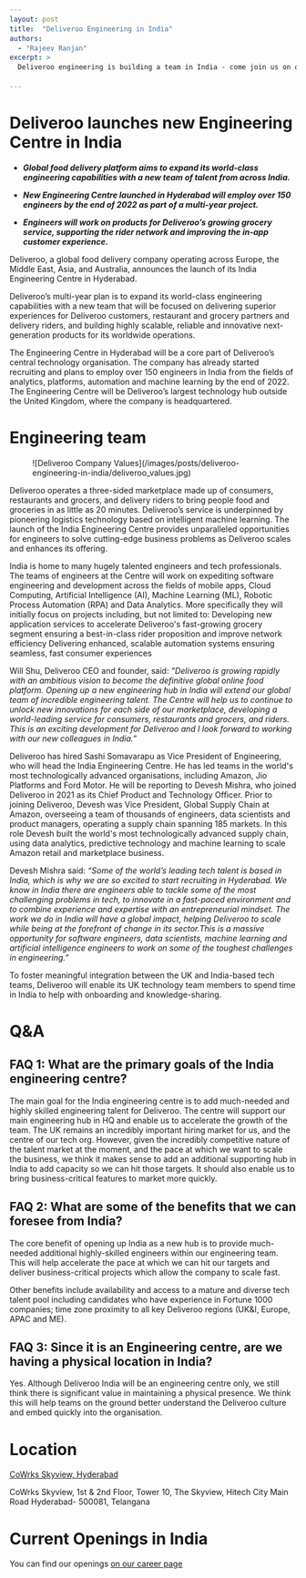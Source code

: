 ```yaml
---
layout: post
title:  "Deliveroo Engineering in India"
authors:
  - "Rajeev Ranjan"
excerpt: >
  Deliveroo engineering is building a team in India - come join us on our journey to become the definitive food delivery company!

---
```


# Deliveroo launches new Engineering Centre in India

* ***Global food delivery platform aims to expand its world-class engineering capabilities with a new team of talent from across India.***

* ***New Engineering Centre launched in Hyderabad will employ over 150 engineers by the end of 2022 as part of a multi-year project.***

* ***Engineers will work on products for Deliveroo’s growing grocery service, supporting the rider network and improving the in-app customer experience.***

Deliveroo, a global food delivery company operating across Europe, the Middle East, Asia, and Australia, announces the launch of its India Engineering Centre in Hyderabad.

Deliveroo’s multi-year plan is to expand its world-class engineering capabilities with a new team that will be focused on delivering superior experiences for Deliveroo customers, restaurant and grocery partners and delivery riders, and building highly scalable, reliable and innovative next-generation products for its worldwide operations.

The Engineering Centre in Hyderabad will be a core part of Deliveroo’s central technology organisation. The company has already started recruiting and plans to employ over 150 engineers in India from the fields of analytics, platforms, automation and machine learning by the end of 2022. The Engineering Centre will be Deliveroo’s largest technology hub outside the United Kingdom, where the company is headquartered.

# Engineering team

<figure>
![Deliveroo Company Values](/images/posts/deliveroo-engineering-in-india/deliveroo_values.jpg)
</figure>

Deliveroo operates a three-sided marketplace made up of consumers, restaurants and grocers, and delivery riders to bring people food and groceries in as little as 20 minutes. Deliveroo’s service is underpinned by pioneering logistics technology based on intelligent machine learning. The launch of the India Engineering Centre provides unparalleled opportunities for engineers to solve cutting-edge business problems as Deliveroo scales and enhances its offering.

India is home to many hugely talented engineers and tech professionals. The teams of engineers at the Centre will work on expediting software engineering and development across the fields of mobile apps, Cloud Computing, Artificial Intelligence (AI), Machine Learning (ML), Robotic Process Automation (RPA) and Data Analytics. More specifically they will initially focus on projects including, but not limited to:
Developing new application services to accelerate Deliveroo's fast-growing grocery segment
ensuring a best-in-class rider proposition and improve network efficiency
Delivering enhanced, scalable automation systems
ensuring seamless, fast consumer experiences

Will Shu, Deliveroo CEO and founder, said: *"Deliveroo is growing rapidly with an ambitious vision to become the definitive global online food platform. Opening up a new engineering hub in India will extend our global team of incredible engineering talent. The Centre will help us to continue to unlock new innovations for each side of our marketplace, developing a world-leading service for consumers, restaurants and grocers, and riders. This is an exciting development for Deliveroo and I look forward to working with our new colleagues in India.”*

Deliveroo has hired Sashi Somavarapu as Vice President of Engineering, who will head the India Engineering Centre. He has led teams in the world's most technologically advanced organisations, including Amazon, Jio Platforms and Ford Motor. He will be reporting to Devesh Mishra, who joined Deliveroo in 2021 as its Chief Product and Technology Officer. Prior to joining Deliveroo, Devesh was Vice President, Global Supply Chain at Amazon, overseeing a team of thousands of engineers, data scientists and product managers, operating a supply chain spanning 185 markets. In this role Devesh built the world's most technologically advanced supply chain, using data analytics, predictive technology and machine learning to scale Amazon retail and marketplace business.

Devesh Mishra said: *“Some of the world’s leading tech talent is based in India, which is why we are so excited to start recruiting in Hyderabad. We know in India there are engineers able to tackle some of the most challenging problems in tech, to innovate in a fast-paced environment and to combine experience and expertise with an entrepreneurial mindset. The work we do in India will have a global impact, helping Deliveroo to scale while being at the forefront of change in its sector.This is a massive opportunity for software engineers, data scientists, machine learning and artificial intelligence engineers to work on some of the toughest challenges in engineering.”*

To foster meaningful integration between the UK and India-based tech teams, Deliveroo will enable its UK technology team members to spend time in India to help with onboarding and knowledge-sharing.

# Q&A

## FAQ 1: What are the primary goals of the India engineering centre?

The main goal for the India engineering centre is to add much-needed and highly skilled engineering talent for Deliveroo. The centre will support our main engineering hub in HQ and enable us to accelerate the growth of the team. The UK remains an incredibly important hiring market for us, and the centre of our tech org. However, given the incredibly competitive nature of the talent market at the moment, and the pace at which we want to scale the business, we think it makes sense to add an additional supporting hub in India to add capacity so we can hit those targets. It should also enable us to bring business-critical features to market more quickly.

## FAQ 2: What are some of the benefits that we can foresee from India?

The core benefit of opening up India as a new hub is to provide much-needed additional highly-skilled engineers within our engineering team. This will help accelerate the pace at which we can hit our targets and deliver business-critical projects which allow the company to scale fast.

Other benefits include availability and access to a mature and diverse tech talent pool including candidates who have experience in Fortune 1000 companies; time zone proximity to all key Deliveroo regions (UK&I, Europe, APAC and ME).

## FAQ 3: Since it is an Engineering centre, are we having a physical location in India?

Yes. Although Deliveroo India will be an engineering centre only, we still think there is significant value in maintaining a physical presence. We think this will help teams on the ground better understand the Deliveroo culture and embed quickly into the organisation.

# Location

[CoWrks Skyview, Hyderabad](https://goo.gl/maps/y7xZXmEuLsg8Begi7)

CoWrks Skyview,
1st & 2nd Floor, Tower 10, The Skyview,
Hitech City Main Road
Hyderabad- 500081, Telangana

# Current Openings in India

You can find our openings [on our career page](https://careers.deliveroo.co.uk/?country=india&remote=&remote=true&team=any#filter-careers)
